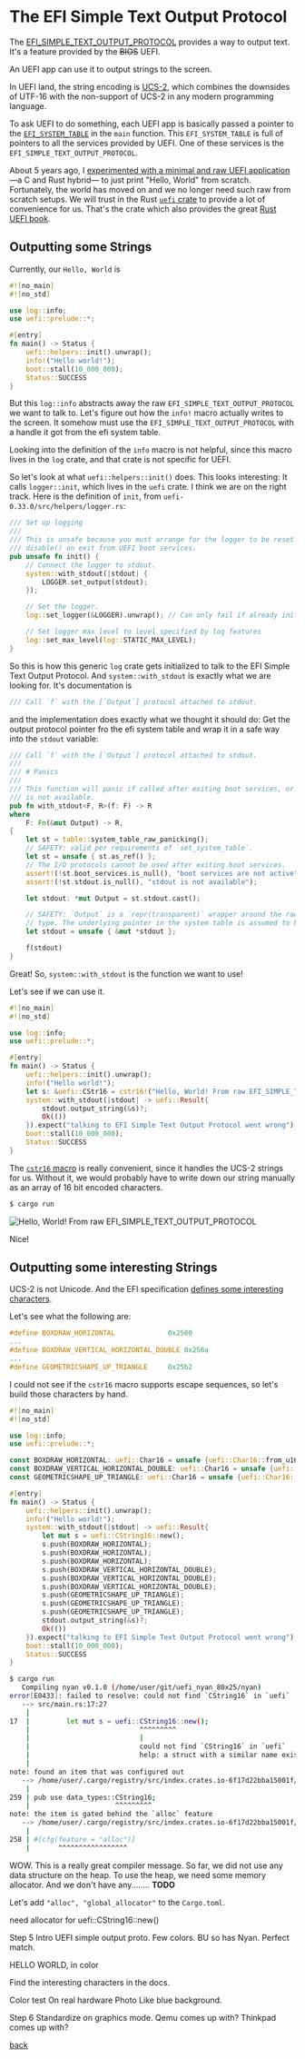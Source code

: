 # The EFI Simple Text Output Protocol

The [EFI_SIMPLE_TEXT_OUTPUT_PROTOCOL](https://uefi.org/specs/UEFI/2.10/12_Protocols_Console_Support.html#efi-simple-text-output-protocol) provides a way to output text.
It's a feature provided by the ~~BIOS~~ UEFI.

An UEFI app can use it to output strings to the screen.

In UEFI land, the string encoding is [UCS-2](https://en.wikipedia.org/wiki/Universal_Coded_Character_Set), which combines the downsides of UTF-16 with the non-support of UCS-2 in any modern programming language.

To ask UEFI to do something, each UEFI app is basically passed a pointer to the [`EFI_SYSTEM_TABLE`](https://uefi.org/specs/UEFI/2.10/04_EFI_System_Table.html?highlight=efi_system_tabl#efi-system-table) in the `main` function.
This `EFI_SYSTEM_TABLE` is full of pointers to all the services provided by UEFI.
One of these services is the `EFI_SIMPLE_TEXT_OUTPUT_PROTOCOL`.

About 5 years ago, I [experimented with a minimal and raw UEFI application](https://github.com/diekmann/uefi_playground/tree/master) —a C and Rust hybrid— to just print "Hello, World" from scratch.
Fortunately, the world has moved on and we no longer need such raw from scratch setups.
We will trust in the Rust [`uefi` crate](https://docs.rs/uefi/latest/uefi/) to provide a lot of convenience for us.
That's the crate which also provides the great [Rust UEFI book](https://rust-osdev.github.io/uefi-rs/).


## Outputting some Strings

Currently, our `Hello, World` is

```rust
#![no_main]
#![no_std]

use log::info;
use uefi::prelude::*;

#[entry]
fn main() -> Status {
    uefi::helpers::init().unwrap();
    info!("Hello world!");
    boot::stall(10_000_000);
    Status::SUCCESS
}
```

But this `log::info` abstracts away the raw `EFI_SIMPLE_TEXT_OUTPUT_PROTOCOL` we want to talk to.
Let's figure out how the `info!` macro actually writes to the screen.
It somehow must use the `EFI_SIMPLE_TEXT_OUTPUT_PROTOCOL` with a handle it got from the efi system table.

Looking into the definition of the `info` macro is not helpful, since this macro lives in the `log` crate, and that crate is not specific for UEFI.

So let's look at what `uefi::helpers::init()` does.
This looks interesting: It calls `logger::init`, which lives in the `uefi` crate.
I think we are on the right track.
Here is the definition of `init`, from `uefi-0.33.0/src/helpers/logger.rs`:

```rust
/// Set up logging
///
/// This is unsafe because you must arrange for the logger to be reset with
/// disable() on exit from UEFI boot services.
pub unsafe fn init() {
    // Connect the logger to stdout.
    system::with_stdout(|stdout| {
        LOGGER.set_output(stdout);
    });

    // Set the logger.
    log::set_logger(&LOGGER).unwrap(); // Can only fail if already initialized.

    // Set logger max level to level specified by log features
    log::set_max_level(log::STATIC_MAX_LEVEL);
}
```

So this is how this generic `log` crate gets initialized to talk to the EFI Simple Text Output Protocol.
And `system::with_stdout` is exactly what we are looking for.
It's documentation is

```rust
/// Call `f` with the [`Output`] protocol attached to stdout.
```

and the implementation does exactly what we thought it should do:
Get the output protocol pointer fro the efi system table and wrap it in a safe way into the `stdout` variable:

```rust
/// Call `f` with the [`Output`] protocol attached to stdout.
///
/// # Panics
///
/// This function will panic if called after exiting boot services, or if stdout
/// is not available.
pub fn with_stdout<F, R>(f: F) -> R
where
    F: Fn(&mut Output) -> R,
{
    let st = table::system_table_raw_panicking();
    // SAFETY: valid per requirements of `set_system_table`.
    let st = unsafe { st.as_ref() };
    // The I/O protocols cannot be used after exiting boot services.
    assert!(!st.boot_services.is_null(), "boot services are not active");
    assert!(!st.stdout.is_null(), "stdout is not available");

    let stdout: *mut Output = st.stdout.cast();

    // SAFETY: `Output` is a `repr(transparent)` wrapper around the raw output
    // type. The underlying pointer in the system table is assumed to be valid.
    let stdout = unsafe { &mut *stdout };

    f(stdout)
}
```

Great!
So, `system::with_stdout` is the function we want to use!

Let's see if we can use it.

```rust
#![no_main]
#![no_std]

use log::info;
use uefi::prelude::*;

#[entry]
fn main() -> Status {
    uefi::helpers::init().unwrap();
    info!("Hello world!");
    let s: &uefi::CStr16 = cstr16!("Hello, World! From raw EFI_SIMPLE_TEXT_OUTPUT_PROTOCOL");
    system::with_stdout(|stdout| -> uefi::Result{
        stdout.output_string(&s)?;
        Ok(())
    }).expect("talking to EFI Simple Text Output Protocol went wrong");
    boot::stall(10_000_000);
    Status::SUCCESS
}
```

The [`cstr16` macro](https://docs.rs/uefi/latest/uefi/prelude/macro.cstr16.html) is really convenient, since it handles the UCS-2 strings for us.
Without it, we would probably have to write down our string manually as an array of 16 bit encoded characters.

```bash
$ cargo run
```

![Hello, World! From raw EFI_SIMPLE_TEXT_OUTPUT_PROTOCOL](img/hello_simple.png)

Nice!

## Outputting some interesting Strings

UCS-2 is not Unicode.
And the EFI specification [defines some interesting characters](https://uefi.org/specs/UEFI/2.10/12_Protocols_Console_Support.html#efi-simple-text-output-protocol-outputstring).

Let's see what the following are:

```C
#define BOXDRAW_HORIZONTAL             0x2500
...
#define BOXDRAW_VERTICAL_HORIZONTAL_DOUBLE 0x256a
...
#define GEOMETRICSHAPE_UP_TRIANGLE     0x25b2
```

I could not see if the `cstr16` macro supports escape sequences, so let's build those characters by hand.

```rust
#![no_main]
#![no_std]

use log::info;
use uefi::prelude::*;

const BOXDRAW_HORIZONTAL: uefi::Char16 = unsafe {uefi::Char16::from_u16_unchecked(0x2500 as u16)};
const BOXDRAW_VERTICAL_HORIZONTAL_DOUBLE: uefi::Char16 = unsafe {uefi::Char16::from_u16_unchecked(0x256a as u16)};
const GEOMETRICSHAPE_UP_TRIANGLE: uefi::Char16 = unsafe {uefi::Char16::from_u16_unchecked(0x25b2 as u16)};

#[entry]
fn main() -> Status {
    uefi::helpers::init().unwrap();
    info!("Hello world!");
    system::with_stdout(|stdout| -> uefi::Result{
        let mut s = uefi::CString16::new();
        s.push(BOXDRAW_HORIZONTAL);
        s.push(BOXDRAW_HORIZONTAL);
        s.push(BOXDRAW_HORIZONTAL);
        s.push(BOXDRAW_VERTICAL_HORIZONTAL_DOUBLE);
        s.push(BOXDRAW_VERTICAL_HORIZONTAL_DOUBLE);
        s.push(BOXDRAW_VERTICAL_HORIZONTAL_DOUBLE);
        s.push(GEOMETRICSHAPE_UP_TRIANGLE);
        s.push(GEOMETRICSHAPE_UP_TRIANGLE);
        s.push(GEOMETRICSHAPE_UP_TRIANGLE);
        stdout.output_string(&s)?;
        Ok(())
    }).expect("talking to EFI Simple Text Output Protocol went wrong");
    boot::stall(10_000_000);
    Status::SUCCESS
}
```

```bash
$ cargo run
   Compiling nyan v0.1.0 (/home/user/git/uefi_nyan_80x25/nyan)
error[E0433]: failed to resolve: could not find `CString16` in `uefi`
   --> src/main.rs:17:27
    |
17  |         let mut s = uefi::CString16::new();
    |                           ^^^^^^^^^
    |                           |
    |                           could not find `CString16` in `uefi`
    |                           help: a struct with a similar name exists: `CStr16`
    |
note: found an item that was configured out
   --> /home/user/.cargo/registry/src/index.crates.io-6f17d22bba15001f/uefi-0.33.0/src/lib.rs:259:21
    |
259 | pub use data_types::CString16;
    |                     ^^^^^^^^^
note: the item is gated behind the `alloc` feature
   --> /home/user/.cargo/registry/src/index.crates.io-6f17d22bba15001f/uefi-0.33.0/src/lib.rs:258:7
    |
258 | #[cfg(feature = "alloc")]
    |       ^^^^^^^^^^^^^^^^^
```

WOW.
This is a really great compiler message.
So far, we did not use any data structure on the heap.
To use the heap, we need some memory allocator.
And we don't have any........ **TODO**

Let's add `"alloc", "global_allocator"` to the `Cargo.toml`.



need allocator for uefi::CString16::new()

Step 5
Intro UEFI simple output proto.
Few colors. BU so has Nyan. Perfect match.

HELLO WORLD, in color

Find the interesting characters in the docs.

Color test
On real hardware
Photo 
Like blue background.


Step 6
Standardize on graphics mode. Qemu comes up with?
Thinkpad comes up with?



[back](../)